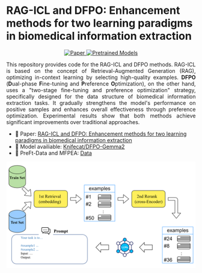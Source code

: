 <div>
    <h1>RAG-ICL and DFPO: Enhancement methods for two learning paradigms in biomedical information extraction</h1>
</div>

<p align="center">
    <a 
        href=""><img alt="Paper" src="https://img.shields.io/badge/📖-Paper-orange">
    </a>
    <a href="https://huggingface.co/Knifecat/DFPO-Gemma2">
        <img alt="Pretrained Models" src="https://img.shields.io/badge/🤗HuggingFace-Pretrained Models-green">
    </a>
</p>

<p align="justify">
    This repository provides code for the RAG-ICL and DFPO methods. RAG-ICL is based on the concept of Retrieval-Augmented Generation (RAG), optimizing in-context learning by selecting high-quality examples. <b>DFPO</b> (<b>D</b>ual-phase <b>F</b>ine-tuning and <b>P</b>reference <b>O</b>ptimization), on the other hand, uses a "two-stage fine-tuning and preference optimization" strategy, specifically designed for the data structure of biomedical information extraction tasks. It gradually strengthens the model's performance on positive samples and enhances overall effectiveness through preference optimization. Experimental results show that both methods achieve significant improvements over traditional approaches.
    <ul>
        <li>
            📖 Paper: <a href="">RAG-ICL and DFPO: Enhancement methods for two learning paradigms in biomedical information extraction</a>
        </li>
        <li>
            🤖 Model availiable: <a href="https://huggingface.co/Knifecat/DFPO-Gemma2">Knifecat/DFPO-Gemma2</a>
        </li>
        <li>
            📁 PreFt-Data and MFPEA: <a href="https://huggingface.co/Knifecat">Data</a>
        </li>
    </ul>
</p>

<img src="./assets/RAG-ICL.tif" alt="RAG-ICL">




